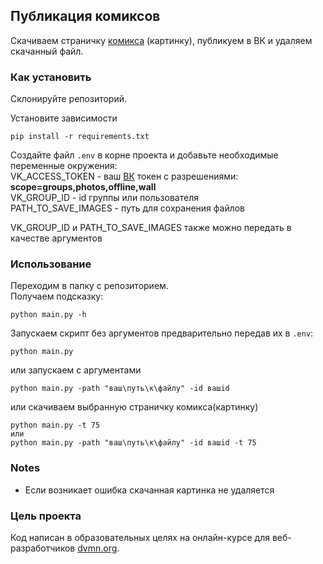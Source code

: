 ## Публикация комиксов

Скачиваем страничку [комикса](https://xkcd.com/) (картинку), публикуем в ВК и удаляем скачанный файл.

### Как установить

Склонируйте репозиторий.

Установите зависимости
```commandline
pip install -r requirements.txt
```

Создайте файл `.env` в корне проекта и добавьте необходимые переменные окружения:  
VK_ACCESS_TOKEN - ваш [ВК](https://vk.com/) токен с разрешениями: **scope=groups,photos,offline,wall**  
VK_GROUP_ID - id группы или пользователя  
PATH_TO_SAVE_IMAGES - путь для сохранения файлов  

VK_GROUP_ID и PATH_TO_SAVE_IMAGES также можно передать в качестве аргументов


### Использование
Переходим в папку с репозиторием.  
Получаем подсказку:
```commandline
python main.py -h
```
Запускаем скрипт без аргументов предварительно передав их в `.env`:
```commandline
python main.py
```
или запускаем с аргументами
```commandline
python main.py -path "ваш\путь\к\файлу" -id вашid
```
или скачиваем выбранную страничку комикса(картинку)
```commandline
python main.py -t 75
или
python main.py -path "ваш\путь\к\файлу" -id вашid -t 75
```

### Notes
* Если возникает ошибка скачанная картинка не удаляется

### Цель проекта
Код написан в образовательных целях на онлайн-курсе для веб-разработчиков [dvmn.org](https://dvmn.org/).
